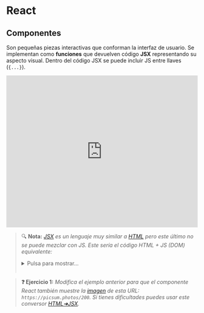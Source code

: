 # React
## Componentes

Son pequeñas piezas interactivas que conforman la interfaz de usuario. Se implementan como **funciones** que devuelven código **JSX** representando su aspecto visual. Dentro del código JSX se puede incluir JS entre llaves (`{...}`).

<iframe height="400" width="100%" scrolling="no" title="React Component" src="https://codepen.io/-lvaro-Ruiz-Calzada/pen/zxOXLEy" frameborder="no" loading="lazy"></iframe>

> 🔍 **Nota:** _[JSX](https://en.wikipedia.org/wiki/JSX_(JavaScript)) es un lenguaje muy similar a [HTML](https://developer.mozilla.org/en-US/docs/Web/HTML/Element) pero este último no se puede mezclar con JS. Este sería el código HTML + JS (DOM) equivalente:_
> <details><summary>Pulsa para mostrar...</summary>
> <div class="sandpack" data-template="vanilla" data-width="55" data-height="200px"><pre data-file="index.js">
> const nombre = 'React';
> const h1 = document.createElement('h1');
> h1.textContent = 
>   `¡Hola ${nombre.toUpperCase()}!`;
> document.getElementById('root').appendChild(h1);
> </pre><pre data-file="index.html">
> &lt;!DOCTYPE html>
> &lt;html>
> &lt;body>
>   &lt;div id="root">&lt;/div>
>   &lt;script src="index.js">&lt;/script>
> &lt;/body>
> &lt;/html>
> </pre></div></details><br/>

> **❓ Ejercicio 1:** _Modifica el ejemplo anterior para que el componente React también muestre la [imagen](https://developer.mozilla.org/en-US/docs/Web/HTML/Element/img) de esta URL: `https://picsum.photos/200`. Si tienes dificultades puedes usar este conversor [HTML➜JSX](https://transform.tools/html-to-jsx)._

